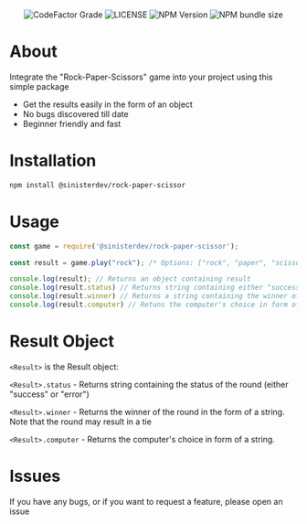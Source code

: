 <div align="center">
  <br />
  <p>
    <img alt="CodeFactor Grade" src="https://img.shields.io/codefactor/grade/github/SinisterDeveloper/rock-paper-scissor/stable">
    <img alt="LICENSE" src="https://img.shields.io/github/license/SinisterDeveloper/rock-paper-scissor">
    <img alt="NPM Version" src="https://img.shields.io/npm/v/@sinisterdev/rock-paper-scissor">
    <img alt="NPM bundle size" src="https://img.shields.io/bundlephobia/min/@sinisterdev/rock-paper-scissor">
  </p>
</div>

# About
Integrate the "Rock-Paper-Scissors" game into your project using this simple package
* Get the results easily in the form of an object
* No bugs discovered till date
* Beginner friendly and fast

# Installation
```bash
npm install @sinisterdev/rock-paper-scissor
```
# Usage
```javascript
const game = require('@sinisterdev/rock-paper-scissor');

const result = game.play("rock"); /* Options: ["rock", "paper", "scissors"] */

console.log(result); // Returns an object containing result
console.log(result.status) // Returns string containing either "success" or "error"
console.log(result.winner) // Returns a string containing the winner of round (player/computer/tie)
console.log(result.computer) // Retuns the computer's choice in form of string
```

# Result Object

`<Result>` is the Result object:

`<Result>.status` - Returns string containing the status of the round (either "success" or "error")

`<Result>.winner` - Returns the winner of the round in the form of a string. Note that the round may result in a tie

`<Result>.computer` - Returns the computer's choice in form of a string.


# Issues

If you have any bugs, or if you want to request a feature, please open an issue
